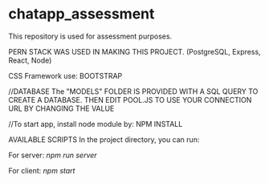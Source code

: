 # chatapp_assessment
This repository is used for assessment purposes.


PERN STACK WAS USED IN MAKING THIS PROJECT. 
(PostgreSQL, Express, React, Node)

CSS Framework use: BOOTSTRAP

//DATABASE
The "MODELS" FOLDER IS PROVIDED WITH A SQL QUERY TO CREATE A DATABASE.
THEN EDIT POOL.JS TO USE YOUR CONNECTION URL BY CHANGING THE VALUE

//To start app, install node module by:
  NPM INSTALL

AVAILABLE SCRIPTS
In the project directory, you can run:

For server: _npm run server_

For client: _npm start_
